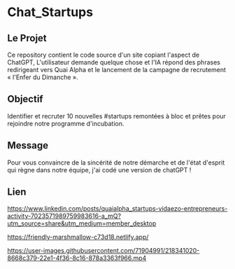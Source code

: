 # Chat_Startups

## Le Projet

Ce repository contient le code source d'un site copiant l'aspect de ChatGPT, L'utilisateur demande quelque chose et l'IA répond des phrases redirigeant vers Quai Alpha et le lancement de la campagne de recrutement « l'Enfer du Dimanche ».

## Objectif

Identifier et recruter 10 nouvelles #startups remontées à bloc et prêtes pour rejoindre notre programme d'incubation.


## Message

Pour vous convaincre de la sincérité de notre démarche et de l'état d'esprit qui règne dans notre équipe, j'ai codé une version de chatGPT !

## Lien

https://www.linkedin.com/posts/quaialpha_startups-vidaezo-entrepreneurs-activity-7023571989759983616-a_mQ?utm_source=share&utm_medium=member_desktop

https://friendly-marshmallow-c73d18.netlify.app/

https://user-images.githubusercontent.com/71904991/218341020-8668c379-22e1-4f36-8c16-878a3363f966.mp4



